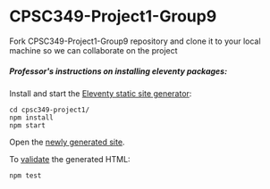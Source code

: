 # CPSC349-Project1-Group9

Fork CPSC349-Project1-Group9 repository and clone it to your local machine so we can collaborate on the project

##### Professor's instructions on installing eleventy packages: 

Install and start the [Eleventy static site generator][1]:

```shell-session
cd cpsc349-project1/
npm install
npm start
```

Open the [newly generated site][2].

To [validate][3] the generated HTML:

```shell-session
npm test
```

[1]: https://www.11ty.dev/
[2]: http://localhost:8080/
[3]: https://validator.nu/



